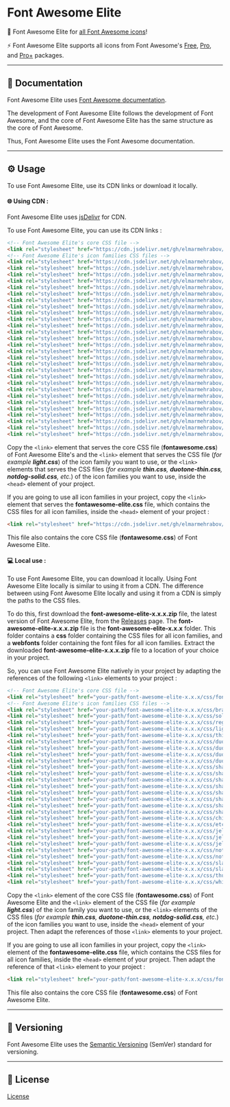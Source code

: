 # Font Awesome Elite

:star2: Font Awesome Elite for [all Font Awesome icons](https://fontawesome.com/icons)!

:zap: Font Awesome Elite supports all icons from Font Awesome's [Free](https://fontawesome.com/search?ic=free), [Pro](https://fontawesome.com/search?ic=pro-collection), and [Pro+](https://fontawesome.com/search?ic=pro-plus-collection) packages.

***

## :blue_book: Documentation

Font Awesome Elite uses [Font Awesome documentation](https://docs.fontawesome.com).

The development of Font Awesome Elite follows the development of Font Awesome, and the core of Font Awesome Elite has the same structure as the core of Font Awesome.

Thus, Font Awesome Elite uses the Font Awesome documentation.

***

## :gear: Usage

To use Font Awesome Elite, use its CDN links or download it locally.

#### :globe_with_meridians: Using CDN :

Font Awesome Elite uses [jsDelivr](https://jsdelivr.com) for CDN.

To use Font Awesome Elite, you can use its CDN links :

```html
<!-- Font Awesome Elite's core CSS file -->
<link rel="stylesheet" href="https://cdn.jsdelivr.net/gh/elmarmehrabov/Font-Awesome-Elite@main/css/fontawesome.css" integrity="" crossorigin="anonymous">
<!-- Font Awesome Elite's icon families CSS files -->
<link rel="stylesheet" href="https://cdn.jsdelivr.net/gh/elmarmehrabov/Font-Awesome-Elite@main/css/brands.css" integrity="" crossorigin="anonymous">
<link rel="stylesheet" href="https://cdn.jsdelivr.net/gh/elmarmehrabov/Font-Awesome-Elite@main/css/solid.css" integrity="" crossorigin="anonymous">
<link rel="stylesheet" href="https://cdn.jsdelivr.net/gh/elmarmehrabov/Font-Awesome-Elite@main/css/regular.css" integrity="" crossorigin="anonymous">
<link rel="stylesheet" href="https://cdn.jsdelivr.net/gh/elmarmehrabov/Font-Awesome-Elite@main/css/light.css" integrity="" crossorigin="anonymous">
<link rel="stylesheet" href="https://cdn.jsdelivr.net/gh/elmarmehrabov/Font-Awesome-Elite@main/css/thin.css" integrity="" crossorigin="anonymous">
<link rel="stylesheet" href="https://cdn.jsdelivr.net/gh/elmarmehrabov/Font-Awesome-Elite@main/css/duotone.css" integrity="" crossorigin="anonymous">
<link rel="stylesheet" href="https://cdn.jsdelivr.net/gh/elmarmehrabov/Font-Awesome-Elite@main/css/duotone-regular.css" integrity="" crossorigin="anonymous">
<link rel="stylesheet" href="https://cdn.jsdelivr.net/gh/elmarmehrabov/Font-Awesome-Elite@main/css/duotone-light.css" integrity="" crossorigin="anonymous">
<link rel="stylesheet" href="https://cdn.jsdelivr.net/gh/elmarmehrabov/Font-Awesome-Elite@main/css/duotone-thin.css" integrity="" crossorigin="anonymous">
<link rel="stylesheet" href="https://cdn.jsdelivr.net/gh/elmarmehrabov/Font-Awesome-Elite@main/css/sharp-solid.css" integrity="" crossorigin="anonymous">
<link rel="stylesheet" href="https://cdn.jsdelivr.net/gh/elmarmehrabov/Font-Awesome-Elite@main/css/sharp-regular.css" integrity="" crossorigin="anonymous">
<link rel="stylesheet" href="https://cdn.jsdelivr.net/gh/elmarmehrabov/Font-Awesome-Elite@main/css/sharp-light.css" integrity="" crossorigin="anonymous">
<link rel="stylesheet" href="https://cdn.jsdelivr.net/gh/elmarmehrabov/Font-Awesome-Elite@main/css/sharp-thin.css" integrity="" crossorigin="anonymous">
<link rel="stylesheet" href="https://cdn.jsdelivr.net/gh/elmarmehrabov/Font-Awesome-Elite@main/css/sharp-duotone-solid.css" integrity="" crossorigin="anonymous">
<link rel="stylesheet" href="https://cdn.jsdelivr.net/gh/elmarmehrabov/Font-Awesome-Elite@main/css/sharp-duotone-regular.css" integrity="" crossorigin="anonymous">
<link rel="stylesheet" href="https://cdn.jsdelivr.net/gh/elmarmehrabov/Font-Awesome-Elite@main/css/sharp-duotone-light.css" integrity="" crossorigin="anonymous">
<link rel="stylesheet" href="https://cdn.jsdelivr.net/gh/elmarmehrabov/Font-Awesome-Elite@main/css/sharp-duotone-thin.css" integrity="" crossorigin="anonymous">
<link rel="stylesheet" href="https://cdn.jsdelivr.net/gh/elmarmehrabov/Font-Awesome-Elite@main/css/chisel-regular.css" integrity="" crossorigin="anonymous">
<link rel="stylesheet" href="https://cdn.jsdelivr.net/gh/elmarmehrabov/Font-Awesome-Elite@main/css/etch-solid.css" integrity="" crossorigin="anonymous">
<link rel="stylesheet" href="https://cdn.jsdelivr.net/gh/elmarmehrabov/Font-Awesome-Elite@main/css/jelly-regular.css" integrity="" crossorigin="anonymous">
<link rel="stylesheet" href="https://cdn.jsdelivr.net/gh/elmarmehrabov/Font-Awesome-Elite@main/css/jelly-fill-regular.css" integrity="" crossorigin="anonymous">
<link rel="stylesheet" href="https://cdn.jsdelivr.net/gh/elmarmehrabov/Font-Awesome-Elite@main/css/jelly-duo-regular.css" integrity="" crossorigin="anonymous">
<link rel="stylesheet" href="https://cdn.jsdelivr.net/gh/elmarmehrabov/Font-Awesome-Elite@main/css/notdog-solid.css" integrity="" crossorigin="anonymous">
<link rel="stylesheet" href="https://cdn.jsdelivr.net/gh/elmarmehrabov/Font-Awesome-Elite@main/css/notdog-duo-solid.css" integrity="" crossorigin="anonymous">
<link rel="stylesheet" href="https://cdn.jsdelivr.net/gh/elmarmehrabov/Font-Awesome-Elite@main/css/slab-regular.css" integrity="" crossorigin="anonymous">
<link rel="stylesheet" href="https://cdn.jsdelivr.net/gh/elmarmehrabov/Font-Awesome-Elite@main/css/slab-press-regular.css" integrity="" crossorigin="anonymous">
<link rel="stylesheet" href="https://cdn.jsdelivr.net/gh/elmarmehrabov/Font-Awesome-Elite@main/css/thumbprint-light.css" integrity="" crossorigin="anonymous">
<link rel="stylesheet" href="https://cdn.jsdelivr.net/gh/elmarmehrabov/Font-Awesome-Elite@main/css/whiteboard-semibold.css" integrity="" crossorigin="anonymous">
```

Copy the `<link>` element that serves the core CSS file (**fontawesome.css**) of Font Awesome Elite's and the `<link>` element that serves the CSS file (*for example **light.css***) of the icon family you want to use, or the `<link>` elements that serves the CSS files (*for example **thin.css**, **duotone-thin.css**, **notdog-solid.css**, etc.*) of the icon families you want to use, inside the `<head>` element of your project.

If you are going to use all icon families in your project, copy the `<link>` element that serves the **fontawesome-elite.css** file, which contains the CSS files for all icon families, inside the `<head>` element of your project :

```html
<link rel="stylesheet" href="https://cdn.jsdelivr.net/gh/elmarmehrabov/Font-Awesome-Elite@main/css/fontawesome-elite.css" integrity="" crossorigin="anonymous">
```

This file also contains the core CSS file (**fontawesome.css**) of Font Awesome Elite.

#### :computer: Local use :

To use Font Awesome Elite, you can download it locally. Using Font Awesome Elite locally is similar to using it from a CDN. The difference between using Font Awesome Elite locally and using it from a CDN is simply the paths to the CSS files.

To do this, first download the **font-awesome-elite-x.x.x.zip** file, the latest version of Font Awesome Elite, from the [Releases](https://github.com/elmarmehrabov/Font-Awesome-Elite/releases) page. The **font-awesome-elite-x.x.x.zip** file is the **font-awesome-elite-x.x.x** folder. This folder contains a **css** folder containing the CSS files for all icon families, and a **webfonts** folder containing the font files for all icon families. Extract the downloaded **font-awesome-elite-x.x.x.zip** file to a location of your choice in your project.

So, you can use Font Awesome Elite natively in your project by adapting the references of the following `<link>` elements to your project :

```html
<!-- Font Awesome Elite's core CSS file -->
<link rel="stylesheet" href="your-path/font-awesome-elite-x.x.x/css/fontawesome.css">
<!-- Font Awesome Elite's icon families CSS files -->
<link rel="stylesheet" href="your-path/font-awesome-elite-x.x.x/css/brands.css">
<link rel="stylesheet" href="your-path/font-awesome-elite-x.x.x/css/solid.css">
<link rel="stylesheet" href="your-path/font-awesome-elite-x.x.x/css/regular.css">
<link rel="stylesheet" href="your-path/font-awesome-elite-x.x.x/css/light.css">
<link rel="stylesheet" href="your-path/font-awesome-elite-x.x.x/css/thin.css">
<link rel="stylesheet" href="your-path/font-awesome-elite-x.x.x/css/duotone.css">
<link rel="stylesheet" href="your-path/font-awesome-elite-x.x.x/css/duotone-regular.css">
<link rel="stylesheet" href="your-path/font-awesome-elite-x.x.x/css/duotone-light.css">
<link rel="stylesheet" href="your-path/font-awesome-elite-x.x.x/css/duotone-thin.css">
<link rel="stylesheet" href="your-path/font-awesome-elite-x.x.x/css/sharp-solid.css">
<link rel="stylesheet" href="your-path/font-awesome-elite-x.x.x/css/sharp-regular.css">
<link rel="stylesheet" href="your-path/font-awesome-elite-x.x.x/css/sharp-light.css">
<link rel="stylesheet" href="your-path/font-awesome-elite-x.x.x/css/sharp-thin.css">
<link rel="stylesheet" href="your-path/font-awesome-elite-x.x.x/css/sharp-duotone-solid.css">
<link rel="stylesheet" href="your-path/font-awesome-elite-x.x.x/css/sharp-duotone-regular.css">
<link rel="stylesheet" href="your-path/font-awesome-elite-x.x.x/css/sharp-duotone-light.css">
<link rel="stylesheet" href="your-path/font-awesome-elite-x.x.x/css/sharp-duotone-thin.css">
<link rel="stylesheet" href="your-path/font-awesome-elite-x.x.x/css/chisel-regular.css">
<link rel="stylesheet" href="your-path/font-awesome-elite-x.x.x/css/etch-solid.css">
<link rel="stylesheet" href="your-path/font-awesome-elite-x.x.x/css/jelly-regular.css">
<link rel="stylesheet" href="your-path/font-awesome-elite-x.x.x/css/jelly-fill-regular.css">
<link rel="stylesheet" href="your-path/font-awesome-elite-x.x.x/css/jelly-duo-regular.css">
<link rel="stylesheet" href="your-path/font-awesome-elite-x.x.x/css/notdog-solid.css">
<link rel="stylesheet" href="your-path/font-awesome-elite-x.x.x/css/notdog-duo-solid.css">
<link rel="stylesheet" href="your-path/font-awesome-elite-x.x.x/css/slab-regular.css">
<link rel="stylesheet" href="your-path/font-awesome-elite-x.x.x/css/slab-press-regular.css">
<link rel="stylesheet" href="your-path/font-awesome-elite-x.x.x/css/thumbprint-light.css">
<link rel="stylesheet" href="your-path/font-awesome-elite-x.x.x/css/whiteboard-semibold.css">
```

Copy the `<link>` element of the core CSS file (**fontawesome.css**) of Font Awesome Elite and the `<link>` element of the CSS file (*for example **light.css***) of the icon family you want to use, or the `<link>` elements of the CSS files (*for example **thin.css**, **duotone-thin.css**, **notdog-solid.css**, etc.*) of the icon families you want to use, inside the `<head>` element of your project. Then adapt the references of those `<link>` elements to your project.

If you are going to use all icon families in your project, copy the `<link>` element of the **fontawesome-elite.css** file, which contains the CSS files for all icon families, inside the `<head>` element of your project. Then adapt the reference of that `<link>` element to your project :

```html
<link rel="stylesheet" href="your-path/font-awesome-elite-x.x.x/css/fontawesome-elite.css">
```

This file also contains the core CSS file (**fontawesome.css**) of Font Awesome Elite.

***

## :round_pushpin: Versioning

Font Awesome Elite uses the [Semantic Versioning](https://semver.org) (SemVer) standard for versioning.

***

## :page_facing_up: License

[License](https://github.com/elmarmehrabov/Font-Awesome-Elite/blob/main/LICENSE)
